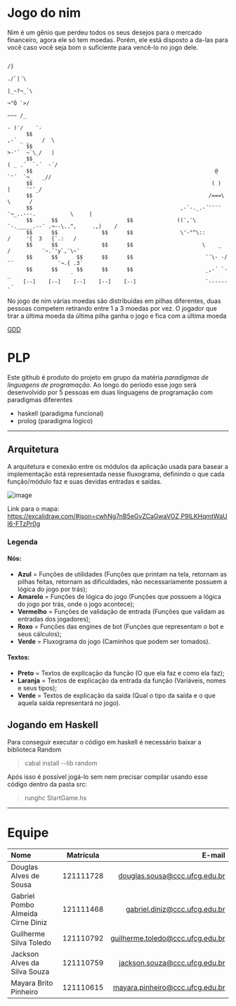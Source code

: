 # Jogo do nim
Nim é um gênio que perdeu todos os seus desejos para o mercado financeiro, agora ele só tem moedas.
Porém, ele está disposto a da-las para você caso você seja bom o suficiente para vencê-lo no jogo dele.
``` 
                                                                                            /}
                                                                                         ./`|´\
                                                                                         |_~?¬_`\
                                                                                          ¬^Ö `>/
                                                                                          ~~~ /_
                                                                                        - )¨/    ¨-
      $$                                                                             ,-´ _ _    /  \
      $$                                                                             >-'´  ~`\_/   |
      $$                                                                            ( _ .´  `-´  -´/
      $$                                                          @                  `'´  `¬_   _//
      $$                                                         ( )                   |     ¨'¨_/
      $$                                                        /===\                   \      /
      $$                                               ,-`-._.-´¨¨¨¨ ¨¬_..---.           \     |
      $$      $$                      $$              ((¨,¨\ ¨-._____.--¨ .¬--\..^,     .,)    /
      $$      $$              $$      $$               \'-°^\::          /     '{  3   {¨.:   /
      $$      $$              $$      $$                      \    _    /          ¨~.´'y`,¨\~¨
      $$      $$      $$      $$      $$                       ¨¨\- -/¨¨              ¨¬.{ .3´
      $$      $$      $$      $$      $$                       _,-´ `-_                   ¨
     [--]    [--]    [--]    [--]    [--]                      `-------´
```
No jogo de nim várias moedas são distribuídas em pilhas diferentes, duas pessoas competem retirando entre 1 a 3 moedas por vez.
O jogador que tirar a última moeda da última pilha ganha o jogo e fica com a última moeda

[GDD](https://docs.google.com/document/d/1nVfF6Y8iGiXYGT0KAk8fnfvtpAoslR0qrq0_m6Bhn2w/edit?usp=sharing)

# PLP
Este github é produto do projeto em grupo da matéria _paradigmas de linguagens de programação_.
Ao longo do período esse jogo será desenvolvido por 5 pessoas em duas linguagens de programação com paradigmas diferentes
- haskell (paradigma funcional)
- prolog (paradigma logico)
---

## Arquitetura
A arquitetura e conexão entre os módulos da aplicação usada para basear a implementação está representada nesse fluxograma, definindo o que cada função/módulo faz e suas devidas entradas e saídas.

![image](https://github.com/douglasalves0/nim-game-haskell/assets/81260717/0200b62a-28ef-48b8-9a5a-315d36f8ef8b)

Link para o mapa: https://excalidraw.com/#json=cwhNg7nB5eGvZCaGwaVOZ,P9ILKHqmtWaUl6-FTzPr0g
### Legenda
#### Nós:
- **Azul** = Funções de utilidades (Funções que printam na tela, retornam as pilhas feitas, retornam as dificuldades, não necessariamente possuem a lógica do jogo por trás);
- **Amarelo** = Funções de lógica do jogo (Funções que possuem a lógica do jogo por trás, onde o jogo acontece);
- **Vermelho** = Funções de validação de entrada (Funções que validam as entradas dos jogadores);
- **Roxo** = Funções das engines de bot (Funções que representam o bot e seus cálculos);
- **Verde** = Fluxograma do jogo (Caminhos que podem ser tomados).
#### Textos:
- **Preto** = Textos de explicação da função (O que ela faz e como ela faz);
- **Laranja** = Textos de explicação da entrada da função (Variáveis, nomes e seus tipos);
- **Verde** = Textos de explicação da saída (Qual o tipo da saída e o que aquela saída representará no jogo).

## Jogando em **Haskell**
Para conseguir executar o código em haskell é necessário baixar a biblioteca Random
> cabal install --lib random

Após isso é possível jogá-lo sem nem precisar compilar usando esse código dentro da pasta src:
> runghc StartGame.hs

---

# Equipe
| Nome                            | Matrícula | E-mail                           |
| :-----------------------------  | :-------: |  ------------------------------: |
|Douglas Alves de Sousa           | 121111728 |douglas.sousa@ccc.ufcg.edu.br     |
|Gabriel Pombo Almeida Cirne Diniz| 121111468 | gabriel.diniz@ccc.ufcg.edu.br    |
|Guilherme Silva Toledo           | 121110792 | guilherme.toledo@ccc.ufcg.edu.br |
|Jackson Alves da Silva Souza     | 121110759 | jackson.souza@ccc.ufcg.edu.br    |
|Mayara Brito Pinheiro            | 121110615 | mayara.pinheiro@ccc.ufcg.edu.br  |
